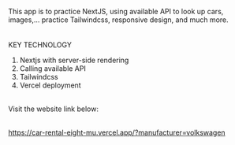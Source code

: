 This app is to practice NextJS, using available API to look up cars, images,... practice Tailwindcss, responsive design, and much more.
<br />
<br />
<br />
KEY TECHNOLOGY
1. Nextjs with server-side rendering
2. Calling available API
3. Tailwindcss
4. Vercel deployment
<br />
Visit the website link below: <br /> <br />

https://car-rental-eight-mu.vercel.app/?manufacturer=volkswagen
